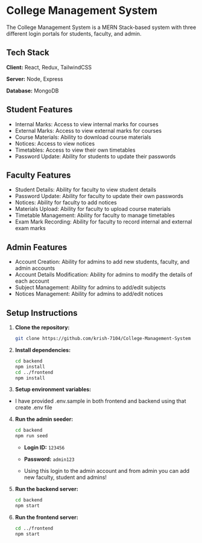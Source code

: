 
# College Management System

The College Management System is a MERN Stack-based system with three different login portals for students, faculty, and admin.

## Tech Stack

**Client:** React, Redux, TailwindCSS

**Server:** Node, Express

**Database:** MongoDB

## Student Features

- Internal Marks: Access to view internal marks for courses
- External Marks: Access to view external marks for courses
- Course Materials: Ability to download course materials
- Notices: Access to view notices
- Timetables: Access to view their own timetables
- Password Update: Ability for students to update their passwords

## Faculty Features

- Student Details: Ability for faculty to view student details
- Password Update: Ability for faculty to update their own passwords
- Notices: Ability for faculty to add notices
- Materials Upload: Ability for faculty to upload course materials
- Timetable Management: Ability for faculty to manage timetables
- Exam Mark Recording: Ability for faculty to record internal and external exam marks

## Admin Features

- Account Creation: Ability for admins to add new students, faculty, and admin accounts
- Account Details Modification: Ability for admins to modify the details of each account
- Subject Management: Ability for admins to add/edit subjects
- Notices Management: Ability for admins to add/edit notices

## Setup Instructions

1. **Clone the repository:**

   ```bash
   git clone https://github.com/krish-7104/College-Management-System
   ```

2. **Install dependencies:**

   ```bash
   cd backend
   npm install
   cd ../frontend
   npm install
   ```

3. **Setup environment variables:**

  - I have provided .env.sample in both frontend and backend using that create .env file

4. **Run the admin seeder:**

   ```bash
   cd backend
   npm run seed
   ```

   - **Login ID:** `123456`
   - **Password:** `admin123`
  
   - Using this login to the admin account and from admin you can add new faculty, student and admins!

5. **Run the backend server:**

   ```bash
   cd backend
   npm start
   ```

6. **Run the frontend server:**

   ```bash
   cd ../frontend
   npm start
   ```

